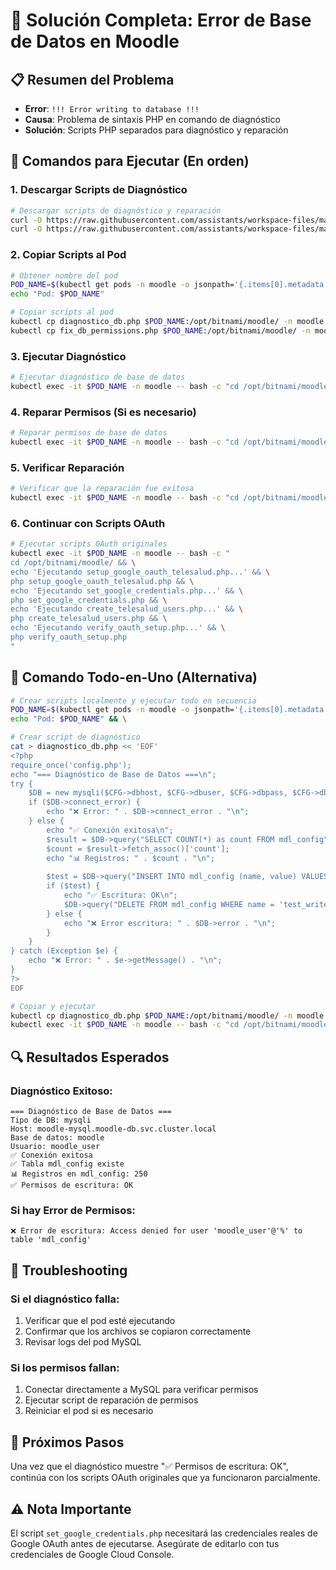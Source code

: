 # 🔧 Solución Completa: Error de Base de Datos en Moodle

## 📋 Resumen del Problema
- **Error**: `!!! Error writing to database !!!`
- **Causa**: Problema de sintaxis PHP en comando de diagnóstico
- **Solución**: Scripts PHP separados para diagnóstico y reparación

## 🚀 Comandos para Ejecutar (En orden)

### 1. Descargar Scripts de Diagnóstico
```bash
# Descargar scripts de diagnóstico y reparación
curl -O https://raw.githubusercontent.com/assistants/workspace-files/main/diagnostico_db.php
curl -O https://raw.githubusercontent.com/assistants/workspace-files/main/fix_db_permissions.php
```

### 2. Copiar Scripts al Pod
```bash
# Obtener nombre del pod
POD_NAME=$(kubectl get pods -n moodle -o jsonpath='{.items[0].metadata.name}')
echo "Pod: $POD_NAME"

# Copiar scripts al pod
kubectl cp diagnostico_db.php $POD_NAME:/opt/bitnami/moodle/ -n moodle
kubectl cp fix_db_permissions.php $POD_NAME:/opt/bitnami/moodle/ -n moodle
```

### 3. Ejecutar Diagnóstico
```bash
# Ejecutar diagnóstico de base de datos
kubectl exec -it $POD_NAME -n moodle -- bash -c "cd /opt/bitnami/moodle/ && php diagnostico_db.php"
```

### 4. Reparar Permisos (Si es necesario)
```bash
# Reparar permisos de base de datos
kubectl exec -it $POD_NAME -n moodle -- bash -c "cd /opt/bitnami/moodle/ && php fix_db_permissions.php"
```

### 5. Verificar Reparación
```bash
# Verificar que la reparación fue exitosa
kubectl exec -it $POD_NAME -n moodle -- bash -c "cd /opt/bitnami/moodle/ && php diagnostico_db.php"
```

### 6. Continuar con Scripts OAuth
```bash
# Ejecutar scripts OAuth originales
kubectl exec -it $POD_NAME -n moodle -- bash -c "
cd /opt/bitnami/moodle/ && \
echo 'Ejecutando setup_google_oauth_telesalud.php...' && \
php setup_google_oauth_telesalud.php && \
echo 'Ejecutando set_google_credentials.php...' && \
php set_google_credentials.php && \
echo 'Ejecutando create_telesalud_users.php...' && \
php create_telesalud_users.php && \
echo 'Ejecutando verify_oauth_setup.php...' && \
php verify_oauth_setup.php
"
```

## 🎯 Comando Todo-en-Uno (Alternativa)
```bash
# Crear scripts localmente y ejecutar todo en secuencia
POD_NAME=$(kubectl get pods -n moodle -o jsonpath='{.items[0].metadata.name}') && \
echo "Pod: $POD_NAME" && \

# Crear script de diagnóstico
cat > diagnostico_db.php << 'EOF'
<?php
require_once('config.php');
echo "=== Diagnóstico de Base de Datos ===\n";
try {
    $DB = new mysqli($CFG->dbhost, $CFG->dbuser, $CFG->dbpass, $CFG->dbname);
    if ($DB->connect_error) {
        echo "❌ Error: " . $DB->connect_error . "\n";
    } else {
        echo "✅ Conexión exitosa\n";
        $result = $DB->query("SELECT COUNT(*) as count FROM mdl_config");
        $count = $result->fetch_assoc()['count'];
        echo "📊 Registros: " . $count . "\n";
        
        $test = $DB->query("INSERT INTO mdl_config (name, value) VALUES ('test_write', 'test') ON DUPLICATE KEY UPDATE value = 'test'");
        if ($test) {
            echo "✅ Escritura: OK\n";
            $DB->query("DELETE FROM mdl_config WHERE name = 'test_write'");
        } else {
            echo "❌ Error escritura: " . $DB->error . "\n";
        }
    }
} catch (Exception $e) {
    echo "❌ Error: " . $e->getMessage() . "\n";
}
?>
EOF

# Copiar y ejecutar
kubectl cp diagnostico_db.php $POD_NAME:/opt/bitnami/moodle/ -n moodle && \
kubectl exec -it $POD_NAME -n moodle -- bash -c "cd /opt/bitnami/moodle/ && php diagnostico_db.php"
```

## 🔍 Resultados Esperados

### Diagnóstico Exitoso:
```
=== Diagnóstico de Base de Datos ===
Tipo de DB: mysqli
Host: moodle-mysql.moodle-db.svc.cluster.local
Base de datos: moodle
Usuario: moodle_user
✅ Conexión exitosa
✅ Tabla mdl_config existe
📊 Registros en mdl_config: 250
✅ Permisos de escritura: OK
```

### Si hay Error de Permisos:
```
❌ Error de escritura: Access denied for user 'moodle_user'@'%' to table 'mdl_config'
```

## 🔧 Troubleshooting

### Si el diagnóstico falla:
1. Verificar que el pod esté ejecutando
2. Confirmar que los archivos se copiaron correctamente
3. Revisar logs del pod MySQL

### Si los permisos fallan:
1. Conectar directamente a MySQL para verificar permisos
2. Ejecutar script de reparación de permisos
3. Reiniciar el pod si es necesario

## 📝 Próximos Pasos

Una vez que el diagnóstico muestre "✅ Permisos de escritura: OK", continúa con los scripts OAuth originales que ya funcionaron parcialmente.

## ⚠️ Nota Importante

El script `set_google_credentials.php` necesitará las credenciales reales de Google OAuth antes de ejecutarse. Asegúrate de editarlo con tus credenciales de Google Cloud Console.